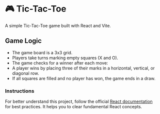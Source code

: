 
# 🎮 Tic-Tac-Toe

A simple Tic-Tac-Toe game built with React and Vite.

## Game Logic

- The game board is a 3x3 grid.
- Players take turns marking empty squares (X and O).
- The game checks for a winner after each move:
- A player wins by placing three of their marks in a horizontal, vertical, or diagonal row.
- If all squares are filled and no player has won, the game ends in a draw.

### Instructions

For better understand this project, follow the official [React documentation](https://react.dev/learn/tutorial-tic-tac-toe) for best practices.
It helps you to clear fundamental React concepts.
